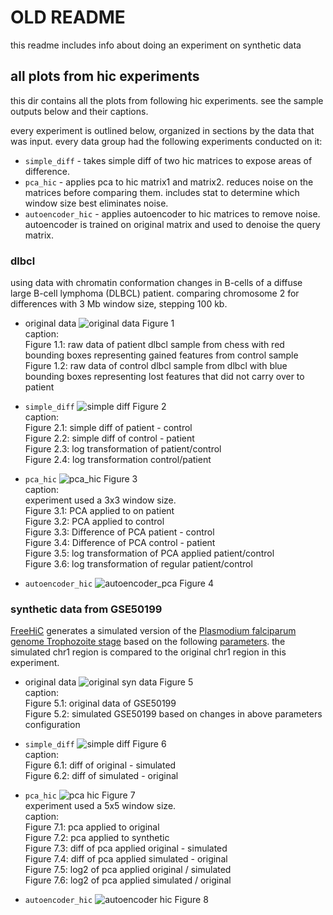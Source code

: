 # OLD README
this readme includes info about doing an experiment on synthetic data

## all plots from hic experiments
this dir contains all the plots from following hic experiments. see the sample outputs below and their captions.

every experiment is outlined below, organized in sections by the data that was input. every data group had the following experiments conducted on it:
* `simple_diff` - takes simple diff of two hic matrices to expose areas of difference.
* `pca_hic` - applies pca to hic matrix1 and matrix2. reduces noise on the matrices before comparing them. includes stat to determine which window size best eliminates noise.
* `autoencoder_hic` - applies autoencoder to hic matrices to remove noise. autoencoder is trained on original matrix and used to denoise the query matrix. 

### dlbcl 
using data with chromatin conformation changes in B-cells of a diffuse large B-cell lymphoma (DLBCL) patient.
comparing chromosome 2 for differences with 3 Mb window size, stepping 100 kb. 

* original data
![original data](dlbcl/original_data.png)
Figure 1 <br>
caption: <br>
Figure 1.1: raw data of patient dlbcl sample from chess with red bounding boxes representing gained features from control sample <br>
Figure 1.2: raw data of control dlbcl sample from dlbcl with blue bounding boxes representing lost features that did not carry over to patient <br>

* `simple_diff`
![simple diff](dlbcl/simple_diff.png)
Figure 2 <br>
caption:  <br>
Figure 2.1: simple diff of patient - control <br>
Figure 2.2: simple diff of control - patient <br>
Figure 2.3: log transformation of patient/control <br>
Figure 2.4: log transformation control/patient <br>

* `pca_hic`
![pca_hic](dlbcl/pca_hic.png)
Figure 3 <br>
caption: <br>
experiment used a 3x3 window size. <br>
Figure 3.1: PCA applied to on patient <br>
Figure 3.2: PCA applied to control <br>
Figure 3.3: Difference of PCA patient - control <br>
Figure 3.4: Difference of PCA control - patient <br>
Figure 3.5: log transformation of PCA applied patient/control <br>
Figure 3.6: log transformation of regular patient/control <br>

* `autoencoder_hic`
![autoencoder_pca](dlbcl/autoencoder_hic.png)
Figure 4 <br>

### synthetic data from GSE50199
[FreeHiC](https://github.com/yezhengSTAT/FreeHiC) generates a simulated version of the [Plasmodium falciparum genome Trophozoite stage](https://noble.gs.washington.edu/proj/plasmo3d/) based on the following [parameters](https://github.com/yezhengSTAT/FreeHiC/blob/master/FreeHiC_parameters). the simulated chr1 region is compared to the original chr1 region in this experiment. 

* original data
![original syn data](syn/original_data.png)
Figure 5 <br>
caption: <br>
Figure 5.1: original data of GSE50199 <br>
Figure 5.2: simulated GSE50199 based on changes in above parameters configuration <br>

* `simple_diff`
![simple diff](syn/simple_diff.png)
Figure 6 <br>
caption: <br>
Figure 6.1: diff of original - simulated <br>
Figure 6.2: diff of simulated - original <br>

* `pca_hic` 
![pca hic](syn/pca_hic.png)
Figure 7 <br>
experiment used a 5x5 window size. <br>
caption: <br>
Figure 7.1: pca applied to original <br>
Figure 7.2: pca applied to synthetic <br>
Figure 7.3: diff of pca applied original - simulated  <br>
Figure 7.4: diff of pca applied simulated - original <br>
Figure 7.5: log2 of pca applied original / simulated <br>
Figure 7.6: log2 of pca applied simulated / original <br>

* `autoencoder_hic`
![autoencoder hic](syn/autoencoder_hic.png)
Figure 8 <br>